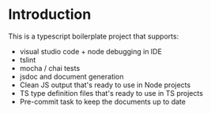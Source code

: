 # Introduction

This is a typescript boilerplate project that supports:

* visual studio code + node debugging in IDE
* tslint
* mocha / chai tests
* jsdoc and document generation
* Clean JS output that's ready to use in Node projects
* TS type definition files that's ready to use in TS projects
* Pre-commit task to keep the documents up to date